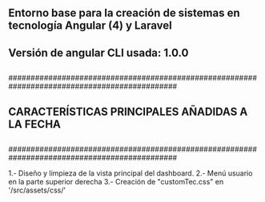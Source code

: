 ## Entorno base para la creación de sistemas en tecnología Angular (4) y Laravel
## Versión de angular CLI usada: 1.0.0
##

##############################################################################################
##																						                                              ##
##					CARACTERÍSTICAS PRINCIPALES AÑADIDAS A LA FECHA                                 ##
##																							                                            ##
##############################################################################################

1.- Diseño y limpieza de la vista principal del dashboard.
2.- Menú usuario en la parte superior derecha
3.- Creación de "customTec.css" en '/src/assets/css/'